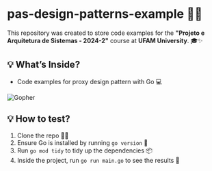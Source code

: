 # pas-design-patterns-example 🎨🔧

This repository was created to store code examples for the **"Projeto e Arquitetura de Sistemas - 2024-2"** course at **UFAM University**. 🎓✨


## 💡 What’s Inside?

- Code examples for proxy design pattern with Go 💻


![Gopher](https://media.tenor.com/TCMWkxIkF9IAAAAj/dancing-gopher.gif)


## 💡 How to test?

1. Clone the repo 🧑‍💻
2. Ensure Go is installed by running `go version` 📜
3. Run `go mod tidy` to tidy up the dependencies 📦
5. Inside the project, run `go run main.go` to see the results 🚀
